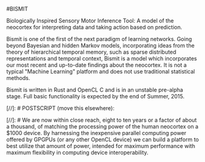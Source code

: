 #BISMIT

Biologically Inspired Sensory Motor Inference Tool: 
A model of the neocortex for interpreting data and taking action based on prediction.

Bismit is one of the first of the next paradigm of learning networks. Going beyond Bayesian and hidden Markov models, incorporating ideas from the theory of hierarchical temporal memory, such as sparse distributed representations and temporal context, Bismit is a model which incorporates our most recent and up-to-date findings about the neocortex. It is not a typical "Machine Learning" platform and does not use traditional statistical methods. 

Bismit is written in Rust and OpenCL C and is in an unstable pre-alpha stage. Full basic functionality is expected by the end of Summer, 2015.



[//]: # POSTSCRIPT (move this elsewhere): 

[//]: # We are now within close reach, eight to ten years or a factor of about a thousand, of matching the processing power of the human neocortex on a $1000 device. By harnessing the inexpensive parallel computing power offered by GPGPUs (or any other OpenCL device) we can build a platform to best utilize that amount of power, intended for maximum performance with maximum flexibility in computing device interoperability.
